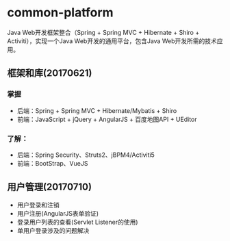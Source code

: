 # common-platform
Java Web开发框架整合（Spring + Spring MVC + Hibernate + Shiro + Activiti），实现一个Java Web开发的通用平台，包含Java Web开发所需的技术应用。
## 框架和库(20170621) 
### 掌握
* 后端：Spring + Spring MVC + Hibernate/Mybatis + Shiro
* 前端：JavaScript + jQuery + AngularJS + 百度地图API + UEditor  
### 了解：  
* 后端：Spring Security、Struts2、jBPM4/Activiti5
* 前端：BootStrap、VueJS  

## 用户管理(20170710)
* 用户登录和注销  
* 用户注册(AngularJS表单验证)
* 登录用户列表的查看(Servlet Listener的使用)
* 单用户登录涉及的问题解决
